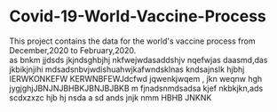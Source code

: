 # Covid-19-World-Vaccine-Process
This project contains  the data for the world's vaccine process from December,2020 to February,2020.  
as
bnkm
jjdsds
jkjndsghbjhj
nkfwejwdasaddshjv
nqefwjas
daasmd,das jkbikjnjihi
mdsadsnbvjwdishuahwjkafwndsklnas
kndsajnslk
hjbhj
IERWKONKEFW
KERWNBFEWJdcfwd
jqwenkjwqem , jkn
weqnw
hgh
jygjghjJBNJNJBHBKJBNJBJBKB m 
fjnadsnmdsadsa
kjef
nkbkjkn,ads scdxzxzc
hjb hj
nsda a
sd ands
jnjk
nmm HBHB
JNKNK
